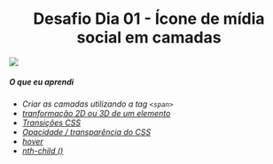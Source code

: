 <h1 align= "center">
  Desafio Dia 01 - Ícone de mídia social em camadas <a name="id01"></a>
</h1>

![]("https://lh3.googleusercontent.com/pw/ACtC-3da6NT8s5xiPXkrinX2knr6Cx8SnwCar_6ztxSejJCYZTuO96m9M_O_EVfiGEe8e6z5_PG3lWPxOQD_KuWo17mwbF3UG1jUHOVCfo64kNbPYTLRYSfFlArrL1oGmdmfvmt1hjxlidl1LXGig2GsU8DK=w1605-h903-no?authuser=0")

##### O que eu aprendi

* *Criar as camadas utilizando a tag `<span>`*
* *[tranformação 2D ou 3D de um elemento](https://www.w3schools.com/cssref/css3_pr_transform.asp)*
* *[Transições CSS](https://www.w3schools.com/css/css3_transitions.asp)*
* *[Opacidade / transparência do CSS](https://www.w3schools.com/css/css_image_transparency.asp)*
* *[hover](https://www.w3schools.com/cssref/sel_hover.asp)*
* *[nth-child ()](https://www.w3schools.com/cssref/sel_nth-child.asp)*

